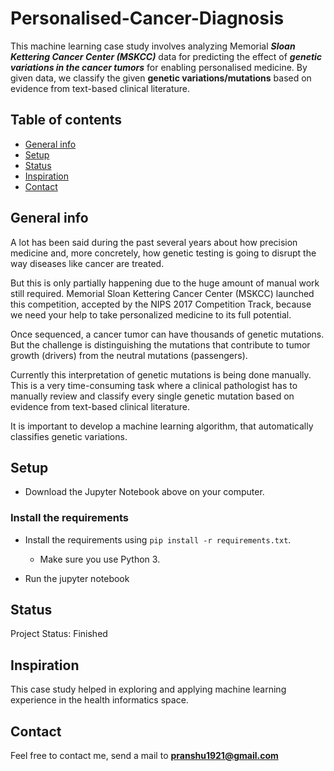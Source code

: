 # Personalised-Cancer-Diagnosis
This machine learning case study involves analyzing Memorial _**Sloan Kettering Cancer Center (MSKCC)**_ data for predicting the effect of _**genetic variations in the cancer tumors**_ for enabling personalised medicine.
By given data, we classify the given **genetic variations/mutations** based on evidence from text-based clinical literature.

## Table of contents
* [General info](#general-info)
* [Setup](#setup)
* [Status](#status)
* [Inspiration](#inspiration)
* [Contact](#contact)

## General info

A lot has been said during the past several years about how precision medicine and, more concretely, how genetic testing is going to disrupt the way diseases like cancer are treated.

But this is only partially happening due to the huge amount of manual work still required. Memorial Sloan Kettering Cancer Center (MSKCC) launched this competition, accepted by the NIPS 2017 Competition Track,  because we need your help to take personalized medicine to its full potential.

Once sequenced, a cancer tumor can have thousands of genetic mutations. But the challenge is distinguishing the mutations that contribute to tumor growth (drivers) from the neutral mutations (passengers). 

Currently this interpretation of genetic mutations is being done manually. This is a very time-consuming task where a clinical pathologist has to manually review and classify every single genetic mutation based on evidence from text-based clinical literature.

It is important to develop a machine learning algorithm, that automatically classifies genetic variations.


## Setup

* Download the Jupyter Notebook above on your computer.

### Install the requirements
 
* Install the requirements using `pip install -r requirements.txt`.
    * Make sure you use Python 3.
    
* Run the jupyter notebook

## Status
Project Status: Finished

## Inspiration
This case study helped in exploring and applying machine learning experience in the health informatics space.
## Contact
Feel free to contact me, send a mail to **pranshu1921@gmail.com**

